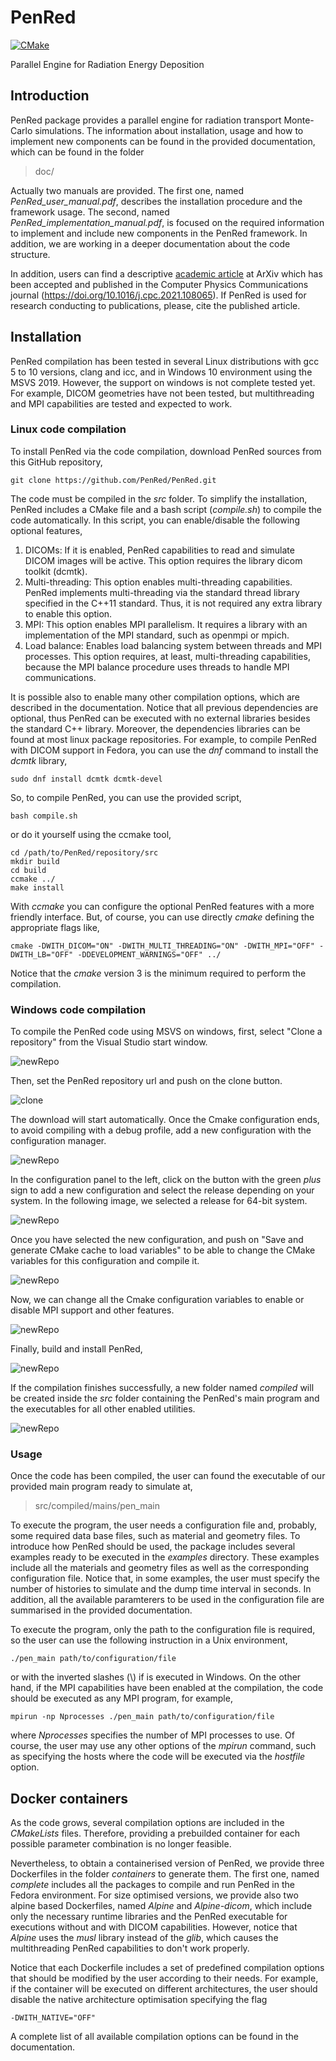 # PenRed 

[![CMake](https://github.com/PenRed/PenRed/actions/workflows/cmake.yml/badge.svg)](https://github.com/PenRed/PenRed/actions/workflows/cmake.yml) 

Parallel Engine for Radiation Energy Deposition


## Introduction

PenRed package provides a parallel engine for radiation transport Monte-Carlo simulations. The information about installation, usage and how to implement new components can be found in the provided documentation, which can be found in the folder

> doc/

Actually two manuals are provided. The first one, named *PenRed_user_manual.pdf*, describes the installation procedure and the framework usage. The second, named *PenRed_implementation_manual.pdf*, is focused on the required information to implement and include new components in the PenRed framework. In addition, we are working in a deeper documentation about the code structure.

In addition, users can find a descriptive [academic article](https://arxiv.org/abs/2003.00796) at ArXiv which has been accepted and published in the Computer Physics Communications journal (https://doi.org/10.1016/j.cpc.2021.108065). If PenRed is used for research conducting to publications, please, cite the published article.



## Installation

PenRed compilation has been tested in several Linux distributions with gcc 5 to 10 versions, clang and icc, and in Windows 10 environment using the MSVS 2019. However, the support on windows is not complete tested yet. For example, DICOM geometries have not been tested, but multithreading and MPI capabilities are tested and expected to work.

### Linux code compilation

To install PenRed via the code compilation, download PenRed sources from this GitHub repository,

```
git clone https://github.com/PenRed/PenRed.git
```

The code must be compiled in the *src* folder. To simplify the installation, PenRed includes a CMake file and a bash script (*compile.sh*) to compile the code automatically. In this script, you can enable/disable the following optional features,

1. DICOMs: If it is enabled, PenRed capabilities to read and simulate DICOM images will be active. This option requires the library dicom toolkit (dcmtk).
2. Multi-threading: This option enables multi-threading capabilities. PenRed implements multi-threading via the standard thread library specified in the C++11 standard. Thus, it is not required any extra library to enable this option.
3. MPI: This option enables MPI parallelism. It requires a library with an implementation of the MPI standard, such as openmpi or mpich.
4. Load balance: Enables load balancing system between threads and MPI processes. This option requires, at least, multi-threading capabilities, because the MPI balance procedure uses threads to handle MPI communications.

It is possible also to enable many other compilation options, which are described in the documentation. Notice that all previous dependencies are optional, thus PenRed can be executed with no external libraries besides the standard C++ library. Moreover, the dependencies libraries can be found at most linux package repositories. For example, to compile PenRed with DICOM support in Fedora, you can use the *dnf* command to install the *dcmtk* library,

```
sudo dnf install dcmtk dcmtk-devel
```

So, to compile PenRed, you can use the provided script,

```
bash compile.sh
```

or do it yourself using the ccmake tool,

```
cd /path/to/PenRed/repository/src
mkdir build
cd build
ccmake ../
make install
```

With *ccmake* you can configure the optional PenRed features with a more friendly interface. But, of course, you can use directly *cmake* defining the appropriate flags like,

```
cmake -DWITH_DICOM="ON" -DWITH_MULTI_THREADING="ON" -DWITH_MPI="OFF" -DWITH_LB="OFF" -DDEVELOPMENT_WARNINGS="OFF" ../
```

Notice that the *cmake* version 3 is the minimum required to perform the compilation.

### Windows code compilation

To compile the PenRed code using MSVS on windows, first, select "Clone a repository" from the Visual Studio start window.

![newRepo](./img/MSVS/NewCloneRepo.png)

Then, set the PenRed repository url and push on the clone button.

![clone](./img/MSVS/ClonePenRed.png)

The download will start automatically. Once the Cmake configuration ends, to avoid compiling with a debug profile, add a new configuration with the configuration manager.

![newRepo](./img/MSVS/manageConfigurations.png)

In the configuration panel to the left, click on the button with the green *plus* sign to add a new configuration and select the release depending on your system. In the following image, we selected a release for 64-bit system.

![newRepo](./img/MSVS/addConfiguration.png)

Once you have selected the new configuration, and push on "Save and generate CMake cache to load variables" to be able to change the CMake variables for this configuration and compile it.

![newRepo](./img/MSVS/selectConfiguration.png)

Now, we can change all the Cmake configuration variables to enable or disable MPI support and other features.

![newRepo](./img/MSVS/setCompileConfig.png)

Finally, build and install PenRed,

![newRepo](./img/MSVS/buildAndInstall.png)

If the compilation finishes successfully, a new folder named *compiled* will be created inside the *src* folder containing the PenRed's main program and the executables for all other enabled utilities.

![newRepo](./img/MSVS/compiled.png)

### Usage

Once the code has been compiled, the user can found the executable of our provided main program ready to simulate at,

> src/compiled/mains/pen_main

To execute the program, the user needs a configuration file and, probably, some required data base files, such as material and geometry files. To introduce how PenRed should be used, the package includes several examples ready to be executed in the *examples* directory. These examples include all the materials and geometry files as well as the corresponding configuration file. Notice that, in some examples, the user must specify the number of histories to simulate and the dump time interval in seconds. In addition, all the available paramterers to be used in the configuration file are summarised in the provided documentation.

To execute the program, only the path to the configuration file is required, so the user can use the following instruction in a Unix environment,

```
./pen_main path/to/configuration/file
```

or with the inverted slashes (\\) if is executed in Windows. On the other hand, if the MPI capabilities have been enabled at the compilation, the code should be executed as any MPI program, for example,

```
mpirun -np Nprocesses ./pen_main path/to/configuration/file
```

where *Nprocesses* specifies the number of MPI processes to use. Of course, the user may use any other options of the *mpirun* command, such as specifying the hosts where the code will be executed via the *hostfile* option.

## Docker containers

As the code grows, several compilation options are included in the *CMakeLists* files. Therefore, providing a prebuilded container for each possible parameter combination is no longer feasible.

Nevertheless, to obtain a containerised version of PenRed, we provide three Dockerfiles in the folder *containers* to generate them. The first one, named *complete* includes all the packages to compile and run PenRed in the Fedora environment. For size optimised versions, we provide also two alpine based Dockerfiles, named *Alpine* and *Alpine-dicom*, which include only the necessary runtime libraries and the PenRed executable for executions without and with DICOM capabilities. However, notice that *Alpine* uses the *musl* library instead of the *glib*, which causes the multithreading PenRed capabilities to don't work properly. 

Notice that each Dockerfile includes a set of predefined compilation options that should be modified by the user according to their needs. For example, if the container will be executed on different architectures, the user should disable the native architecture optimisation specifying the flag

```
-DWITH_NATIVE="OFF"
```

A complete list of all available compilation options can be found in the documentation.
